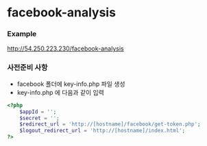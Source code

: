 facebook-analysis
=================

### Example

http://54.250.223.230/facebook-analysis

### 사전준비 사항

* facebook 폴더에 key-info.php 파일 생성
* key-info.php 에 다음과 같이 입력

```php
<?php
    $appId = '';
    $secret = '';
    $redirect_url = 'http://[hostname]/facebook/get-token.php';
    $logout_redirect_url = 'http://[hostname]/index.html';
?>
```



